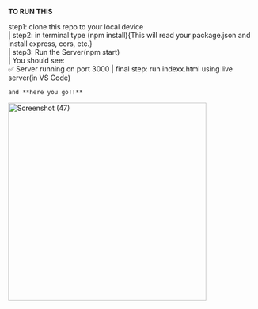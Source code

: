**TO RUN THIS**  

  step1: clone this repo to your local device   
                    |
step2: in terminal type (npm install){This will read your package.json and install express, cors, etc.}     
                    |
step3:  Run the Server(npm start)    
                    |
You should see:    
✅ Server running on port 3000
                    |
 final step: run indexx.html using live server(in VS Code)   
 
    and **here you go!!** 
 
<img width="400" height="400" alt="Screenshot (47)" src="https://github.com/user-attachments/assets/e99580ed-b8c3-4932-81fa-bec40e7d2a81" />
